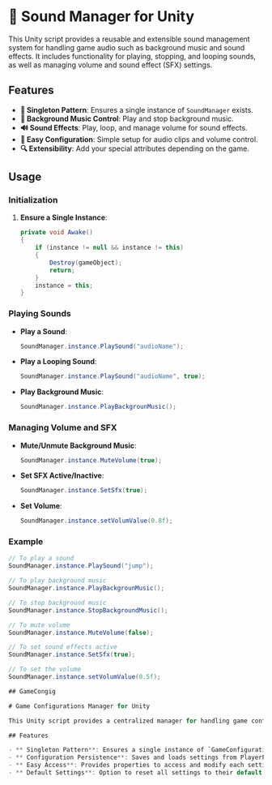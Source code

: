 # 🎵 Sound Manager for Unity

This Unity script provides a reusable and extensible sound management system for handling game audio such as background music and sound effects. It includes functionality for playing, stopping, and looping sounds, as well as managing volume and sound effect (SFX) settings.

## Features

- **🔄 Singleton Pattern**: Ensures a single instance of `SoundManager` exists.
- **🎼 Background Music Control**: Play and stop background music.
- **🔊 Sound Effects**: Play, loop, and manage volume for sound effects.
- **🔧 Easy Configuration**: Simple setup for audio clips and volume control.
- **🔍 Extensibility**: Add your special attributes depending on the game.

## Usage

### Initialization

1. **Ensure a Single Instance**:
    ```csharp
    private void Awake()
    {
        if (instance != null && instance != this)
        {
            Destroy(gameObject);
            return;
        }
        instance = this;
    }
    ```

### Playing Sounds

- **Play a Sound**:
    ```csharp
    SoundManager.instance.PlaySound("audioName");
    ```

- **Play a Looping Sound**:
    ```csharp
    SoundManager.instance.PlaySound("audioName", true);
    ```

- **Play Background Music**:
    ```csharp
    SoundManager.instance.PlayBackgrounMusic();
    ```

### Managing Volume and SFX

- **Mute/Unmute Background Music**:
    ```csharp
    SoundManager.instance.MuteVolume(true);
    ```

- **Set SFX Active/Inactive**:
    ```csharp
    SoundManager.instance.SetSfx(true);
    ```

- **Set Volume**:
    ```csharp
    SoundManager.instance.setVolumValue(0.8f);
    ```

### Example

```csharp
// To play a sound
SoundManager.instance.PlaySound("jump");

// To play background music
SoundManager.instance.PlayBackgrounMusic();

// To stop background music
SoundManager.instance.StopBackgroundMusic();

// To mute volume
SoundManager.instance.MuteVolume(false);

// To set sound effects active
SoundManager.instance.SetSfx(true);

// To set the volume
SoundManager.instance.setVolumValue(0.5f);

## GameCongig

# Game Configurations Manager for Unity

This Unity script provides a centralized manager for handling game configuration settings such as music, sound effects, visual effects, vibration, and volume. It follows the Singleton pattern to ensure only one instance of the manager exists throughout the game.

## Features

- ** Singleton Pattern**: Ensures a single instance of `GameConfigurations` exists.
- ** Configuration Persistence**: Saves and loads settings from PlayerPrefs.
- ** Easy Access**: Provides properties to access and modify each setting.
- ** Default Settings**: Option to reset all settings to their default values.

